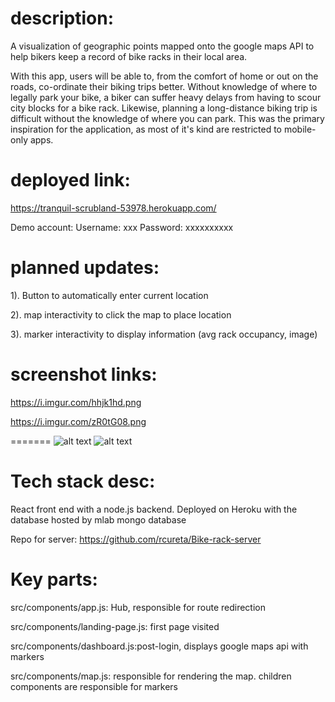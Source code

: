 description:
=======

A visualization of geographic points mapped onto the google maps API to help bikers keep a record of bike racks in their local area.

With this app, users will be able to, from the comfort of home or out on the roads, co-ordinate their biking trips better. Without knowledge of where to legally park your bike, a biker can suffer heavy delays from having to scour city blocks for a bike rack. Likewise, planning a long-distance biking trip is difficult without the knowledge of where you can park. This was the primary inspiration for the application, as most of it's kind are restricted to mobile-only apps.

deployed link:
=======

https://tranquil-scrubland-53978.herokuapp.com/

Demo account:
Username: xxx
Password: xxxxxxxxxx

planned updates:
=======

1). Button to automatically enter current location

2). map interactivity to click the map to place location

3). marker interactivity to display information (avg rack occupancy, image)



screenshot links:
=======

https://i.imgur.com/hhjk1hd.png

https://i.imgur.com/zR0tG08.png

=======
![alt text](https://i.imgur.com/rR3rWjW.png)
![alt text](https://i.imgur.com/jUt0AjB.png)


Tech stack desc:
=======

React front end with a node.js backend. Deployed on Heroku with the database hosted by mlab mongo database

Repo for server:
https://github.com/rcureta/Bike-rack-server

Key parts: 
=======


src/components/app.js: Hub, responsible for route redirection

src/components/landing-page.js: first page visited

src/components/dashboard.js:post-login, displays google maps api with markers

src/components/map.js: responsible for rendering the map. children components are responsible for markers
